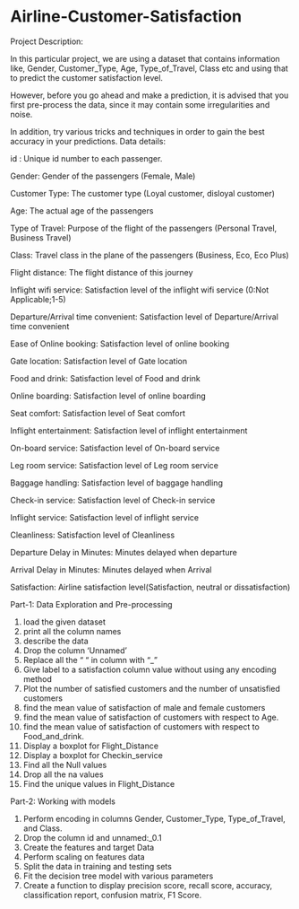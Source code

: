 # Airline-Customer-Satisfaction
Project Description:

In this particular project, we are using a dataset that contains information like, Gender, 
Customer_Type, Age, Type_of_Travel, Class etc and using that to predict the customer satisfaction 
level.

However, before you go ahead and make a prediction, it is advised that you first pre-process the 
data, since it may contain some irregularities and noise.

In addition, try various tricks and techniques in order to gain the best accuracy in your predictions.
Data details:

id : Unique id number to each passenger.

Gender: Gender of the passengers (Female, Male)

Customer Type: The customer type (Loyal customer, disloyal customer)

Age: The actual age of the passengers

Type of Travel: Purpose of the flight of the passengers (Personal Travel, Business Travel)

Class: Travel class in the plane of the passengers (Business, Eco, Eco Plus)

Flight distance: The flight distance of this journey

Inflight wifi service: Satisfaction level of the inflight wifi service (0:Not Applicable;1-5)

Departure/Arrival time convenient: Satisfaction level of Departure/Arrival time convenient

Ease of Online booking: Satisfaction level of online booking

Gate location: Satisfaction level of Gate location

Food and drink: Satisfaction level of Food and drink

Online boarding: Satisfaction level of online boarding

Seat comfort: Satisfaction level of Seat comfort

Inflight entertainment: Satisfaction level of inflight entertainment

On-board service: Satisfaction level of On-board service

Leg room service: Satisfaction level of Leg room service

Baggage handling: Satisfaction level of baggage handling

Check-in service: Satisfaction level of Check-in service

Inflight service: Satisfaction level of inflight service

Cleanliness: Satisfaction level of Cleanliness

Departure Delay in Minutes: Minutes delayed when departure

Arrival Delay in Minutes: Minutes delayed when Arrival

Satisfaction: Airline satisfaction level(Satisfaction, neutral or dissatisfaction)

Part-1: Data Exploration and Pre-processing
1) load the given dataset
2) print all the column names
3) describe the data
4) Drop the column ‘Unnamed’
5) Replace all the “ “ in column with “_”
6) Give label to a satisfaction column value without using any encoding method
7) Plot the number of satisfied customers and the number of unsatisfied customers
8) find the mean value of satisfaction of male and female customers
9) find the mean value of satisfaction of customers with respect to Age.
10) find the mean value of satisfaction of customers with respect to Food_and_drink.
11) Display a boxplot for Flight_Distance
12) Display a boxplot for Checkin_service
13) Find all the Null values
14) Drop all the na values
15) Find the unique values in Flight_Distance
    
Part-2: Working with models
1) Perform encoding in columns Gender, Customer_Type, Type_of_Travel, and Class.
2) Drop the column id and unnamed:_0.1
3) Create the features and target Data
4) Perform scaling on features data
5) Split the data in training and testing sets
6) Fit the decision tree model with various parameters
7) Create a function to display precision score, recall score, accuracy, classification report, confusion 
matrix, F1 Score.
